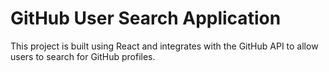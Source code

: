 # GitHub User Search Application

This project is built using React and integrates with the GitHub API to allow users to search for GitHub profiles.
